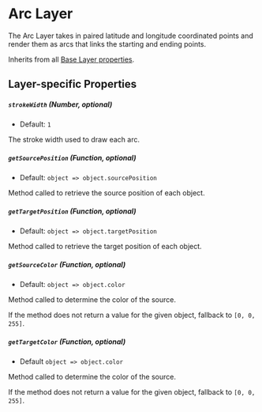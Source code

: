 # Arc Layer

The Arc Layer takes in paired latitude and longitude coordinated points and
render them as arcs that links the starting and ending points.

Inherits from all [Base Layer properties](/docs/layers/base-layer.md).

## Layer-specific Properties

##### `strokeWidth` (Number, optional)

- Default: `1`

The stroke width used to draw each arc.

##### `getSourcePosition` (Function, optional)

- Default: `object => object.sourcePosition`

Method called to retrieve the source position of each object.

##### `getTargetPosition` (Function, optional)

- Default: `object => object.targetPosition`

Method called to retrieve the target position of each object.

##### `getSourceColor` (Function, optional)

- Default: `object => object.color`

Method called to determine the color of the source.

If the method does not return a value for the given object, fallback to `[0, 0, 255]`.

##### `getTargetColor` (Function, optional)

- Default `object => object.color`

Method called to determine the color of the source.

If the method does not return a value for the given object, fallback to `[0, 0, 255]`.
